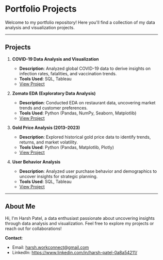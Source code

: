 # Portfolio Projects

Welcome to my portfolio repository! Here you'll find a collection of my data analysis and visualization projects.

---

## Projects

1. **COVID-19 Data Analysis and Visualization**  
   - **Description**: Analyzed global COVID-19 data to derive insights on infection rates, fatalities, and vaccination trends.
   - **Tools Used**: SQL, Tableau  
   - [View Project](./Covid_Data_Anaylsis/)

2. **Zomato EDA (Exploratory Data Analysis)**  
   - **Description**: Conducted EDA on restaurant data, uncovering market trends and customer preferences.  
   - **Tools Used**: Python (Pandas, NumPy, Seaborn, Matplotlib)  
   - [View Project](./Zomato-EDA-/)

3. **Gold Price Analysis (2013–2023)**  
   - **Description**: Explored historical gold price data to identify trends, returns, and market volatility.  
   - **Tools Used**: Python (Pandas, Matplotlib, Plotly)  
   - [View Project](./Time-series-Analysis/)

4. **User Behavior Analysis**  
   - **Description**: Analyzed user purchase behavior and demographics to uncover insights for strategic planning.  
   - **Tools Used**: SQL, Tableau  
   - [View Project](./Customer-behaviour-analysis/)

---

## About Me

Hi, I'm Harsh Patel, a data enthusiast passionate about uncovering insights through data analysis and visualization. Feel free to explore my projects or reach out for collaborations!  

**Contact**:  
- Email: harsh.workconnect@gmail.com  
- LinkedIn: https://www.linkedin.com/in/harsh-patel-0a8a54211/ 
